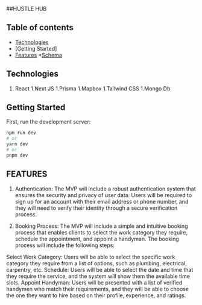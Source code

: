##HUSTLE HUB

## Table of contents
* [Technologies](#technologies)
* [Getting Started] 
* [Features](#features)
*[Schema](#schema)
## Technologies

1. React
1.Next JS
1.Prisma
1.Mapbox
1.Tailwind CSS
1.Mongo Db

## Getting Started

First, run the development server:

```bash
npm run dev
# or
yarn dev
# or
pnpm dev
```


## FEATURES
1. Authentication: The MVP will include a robust authentication system that ensures the security and privacy of user data. Users will be required to sign up for an account with their email address or phone number, and they will need to verify their identity through a secure verification process.
 
2. Booking Process: The MVP will include a simple and intuitive booking process that enables clients to select the work category they require, schedule the appointment, and appoint a handyman. The booking process will include the following steps:
 
Select Work Category: Users will be able to select the specific work category they require from a list of options, such as plumbing, electrical, carpentry, etc.
Schedule: Users will be able to select the date and time that they require the service, and the system will show them the available time slots.
Appoint Handyman: Users will be presented with a list of verified handymen who match their requirements, and they will be able to choose the one they want to hire based on their profile, experience, and ratings.
